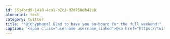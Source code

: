 ```yaml
---
id: 5514bcd5-1418-4ca1-b7c3-d7d758eb42e8
blueprint: text
category: twitter
title: "'@johyphenel Glad to have you on-board for the full weekend!"
caption: '<span class="username username_linked">@<a href="https://twitter.com/johyphenel" title="Jo-el van Bergen">johyphenel</a></span> Glad to have you on-board for the full weekend!'
---
```

